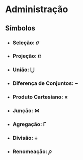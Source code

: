 # Administração

## Símbolos

- ### Seleção: 𝜎
- ### Projeção: 𝜋
- ### União: ⋃
- ### Diferença de Conjuntos: −
- ### Produto Cartesiano: ×
- ### Junção: ⋈
- ### Agregação: Γ
- ### Divisão: ÷
- ### Renomeação: 𝜌

